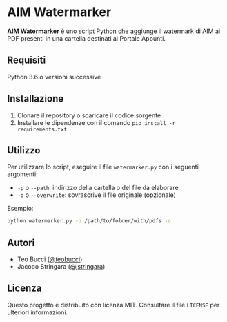 # AIM Watermarker

**AIM Watermarker** è uno script Python che aggiunge il watermark di AIM ai PDF presenti in una cartella destinati al Portale Appunti.

## Requisiti

Python 3.6 o versioni successive

## Installazione

1. Clonare il repository o scaricare il codice sorgente
2. Installare le dipendenze con il comando `pip install -r requirements.txt`

## Utilizzo

Per utilizzare lo script, eseguire il file `watermarker.py` con i seguenti argomenti:

- `-p` o `--path`: indirizzo della cartella o del file da elaborare
- `-o` o `--overwrite`: sovrascrive il file originale (opzionale)

Esempio:

```bash
python watermarker.py -p /path/to/folder/with/pdfs -o
```

## Autori

- Teo Bucci ([@teobucci](https://github.com/teobucci))
- Jacopo Stringara ([@jstringara](https://github.com/jstringara))

## Licenza

Questo progetto è distribuito con licenza MIT. Consultare il file `LICENSE` per ulteriori informazioni.